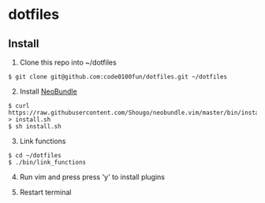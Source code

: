 # dotfiles

## Install

1. Clone this repo into ~/dotfiles

 ```
 $ git clone git@github.com:code0100fun/dotfiles.git ~/dotfiles
 ```

2. Install [NeoBundle](https://github.com/Shougo/neobundle.vim)

 ```
 $ curl https://raw.githubusercontent.com/Shougo/neobundle.vim/master/bin/install.sh > install.sh
 $ sh install.sh
 ```
3. Link functions

 ```
 $ cd ~/dotfiles
 $ ./bin/link_functions
 ```

4. Run vim and press press 'y' to install plugins

5. Restart terminal
